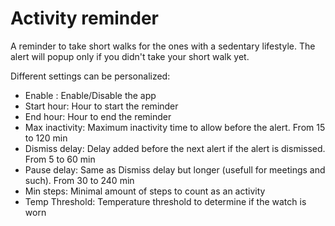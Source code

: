 # Activity reminder

A reminder to take short walks for the ones with a sedentary lifestyle.
The alert will popup only if you didn't take your short walk yet.

Different settings can be personalized:
- Enable : Enable/Disable the app
- Start hour: Hour to start the reminder
- End hour: Hour to end the reminder
- Max inactivity: Maximum inactivity time to allow before the alert. From 15 to 120 min
- Dismiss delay: Delay added before the next alert if the alert is dismissed. From 5 to 60 min
- Pause delay: Same as Dismiss delay but longer (usefull for meetings and such). From 30 to 240 min
- Min steps: Minimal amount of steps to count as an activity
- Temp Threshold: Temperature threshold to determine if the watch is worn


